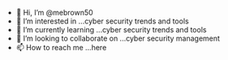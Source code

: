 - 👋 Hi, I’m @mebrown50
- 👀 I’m interested in ...cyber security trends and tools
- 🌱 I’m currently learning ...cyber security trends and tools
- 💞️ I’m looking to collaborate on ...cyber security management
- 📫 How to reach me ...here

<!---
mebrown50/mebrown50 is a ✨ special ✨ repository because its `README.md` (this file) appears on your GitHub profile.
You can click the Preview link to take a look at your changes.
--->
